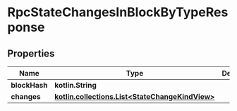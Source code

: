 
# RpcStateChangesInBlockByTypeResponse

## Properties
| Name | Type | Description | Notes |
| ------------ | ------------- | ------------- | ------------- |
| **blockHash** | **kotlin.String** |  |  |
| **changes** | [**kotlin.collections.List&lt;StateChangeKindView&gt;**](StateChangeKindView.md) |  |  |




